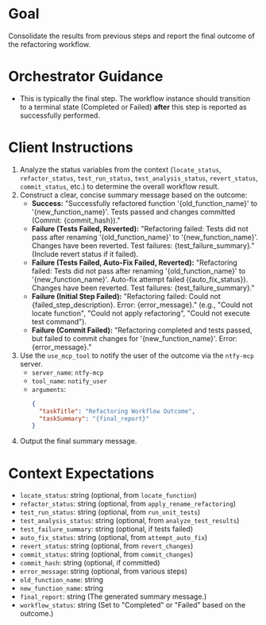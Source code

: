 # Goal
Consolidate the results from previous steps and report the final outcome of the refactoring workflow.

# Orchestrator Guidance
*   This is typically the final step. The workflow instance should transition to a terminal state (Completed or Failed) **after** this step is reported as successfully performed.

# Client Instructions
1.  Analyze the status variables from the context (`locate_status`, `refactor_status`, `test_run_status`, `test_analysis_status`, `revert_status`, `commit_status`, etc.) to determine the overall workflow result.
2.  Construct a clear, concise summary message based on the outcome:
    *   **Success:** "Successfully refactored function '{old_function_name}' to '{new_function_name}'. Tests passed and changes committed (Commit: {commit_hash})."
    *   **Failure (Tests Failed, Reverted):** "Refactoring failed: Tests did not pass after renaming '{old_function_name}' to '{new_function_name}'. Changes have been reverted. Test failures: {test_failure_summary}." (Include revert status if it failed).
    *   **Failure (Tests Failed, Auto-Fix Failed, Reverted):** "Refactoring failed: Tests did not pass after renaming '{old_function_name}' to '{new_function_name}'. Auto-fix attempt failed ({auto_fix_status}). Changes have been reverted. Test failures: {test_failure_summary}."
    *   **Failure (Initial Step Failed):** "Refactoring failed: Could not {failed_step_description}. Error: {error_message}." (e.g., "Could not locate function", "Could not apply refactoring", "Could not execute test command").
    *   **Failure (Commit Failed):** "Refactoring completed and tests passed, but failed to commit changes for '{new_function_name}'. Error: {error_message}."
3.  Use the `use_mcp_tool` to notify the user of the outcome via the `ntfy-mcp` server.
    *   `server_name`: `ntfy-mcp`
    *   `tool_name`: `notify_user`
    *   `arguments`:
        ```json
        {
          "taskTitle": "Refactoring Workflow Outcome",
          "taskSummary": "{final_report}"
        }
        ```
4.  Output the final summary message.

# Context Expectations
*   `locate_status`: string (optional, from `locate_function`)
*   `refactor_status`: string (optional, from `apply_rename_refactoring`)
*   `test_run_status`: string (optional, from `run_unit_tests`)
*   `test_analysis_status`: string (optional, from `analyze_test_results`)
*   `test_failure_summary`: string (optional, if tests failed)
*   `auto_fix_status`: string (optional, from `attempt_auto_fix`)
*   `revert_status`: string (optional, from `revert_changes`)
*   `commit_status`: string (optional, from `commit_changes`)
*   `commit_hash`: string (optional, if committed)
*   `error_message`: string (optional, from various steps)
*   `old_function_name`: string
*   `new_function_name`: string
*   `final_report`: string (The generated summary message.)
*   `workflow_status`: string (Set to "Completed" or "Failed" based on the outcome.)
